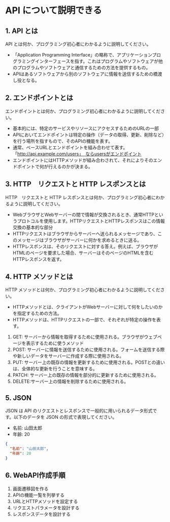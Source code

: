 # API について説明できる

## 1. API とは

API とは何か、プログラミング初心者にわかるように説明してください。
- 「Application Programming Interface」の略称で、アプリケーションプログラミングインターフェースを指す。これはプログラムやソフトウェアが他のプログラムやソフトウェアと通信するための方法を提供するもの。
- APIはあるソフトウェアから別のソフトウェアに情報を送信するための橋渡し役となる。

## 2. エンドポイントとは

エンドポイントとは何か、プログラミング初心者にわかるように説明してください。

- 基本的には、特定のサービスやリソースにアクセスするためのURLの一部
- APIにおいてエンドポイントは特定の操作（データの取得、更新、削除など）を行う場所を指すもので、そのAPIの機能を表す。
- 通常、ベースURLとエンドポイントを組み合わせて表す。「http://api.example.com/users」　ならusersがエンドポイント
- エンドポイントにはHTTPメソッドが組み合わされて、それによりそのエンドポイントで何が行えるのかが決まる。

## 3. HTTP　リクエストと HTTP レスポンスとは

HTTP　リクエストと HTTP レスポンスとは何か、プログラミング初心者にわかるように説明してください。
- WebブラウザとWebサーバーの間で情報が交換されるとき、通常HTTPというプロトコルを使用します。HTTPリクエストとHTTPレスポンスはこの情報交換の基本的な部分
- HTTPリクエストはブラウザからサーバーへ送られるメッセージであり、このメッセージはブラウザがサーバーに何かを求めるときに送る。
- HTTPレスポンスは、そのリクエストに対する答え。例えば、ブラウザがHTMLのページを要求した場合、サーバーはそのページのHTMLを含むHTTPレスポンスを返す。

## 4. HTTP メソッドとは

HTTP メソッドとは何か、プログラミング初心者にわかるように説明してください。
- HTTPメソッドとは、クライアントがWebサーバーに対して何をしたいのかを指定するための方法。
- HTTPメソッドは、HTTPリクエストの一部で、それぞれが特定の操作を表す。
1. GET:   サーバーから情報を取得するために使用される。ブラウザがウェブページを表示するために使うメソッド
2. POST:  サーバーに情報を送信するために使用される。フォームを送信する際や新しいデータをサーバーに作成する際に使用される。
3. PUT:   サーバー上の既存の情報を更新するために使用される。POSTとの違いは、全体的な更新を行うことを意味する。
4. PATCH: サーバー上の既存の情報を部分的に更新するために使用される。
5. DELETE:サーバー上の情報を削除するために使用される。

## 5. JSON

JSON は API のリクエストとレスポンスで一般的に用いられるデータ形式です。以下のデータを JSON の形式で表現してください。

- 名前: 山田太郎
- 年齢: 20

```json
{
  "名前": "山田太郎",
  "年齢": 20
}
```

## 6. WebAPI作成手順
1. 画面遷移図を作る
2. APIの機能一覧を列挙する
3. URLとHTTPメソッドを設定する
4. リクエストパラメータを設計する
5. レスポンスデータを設計する
